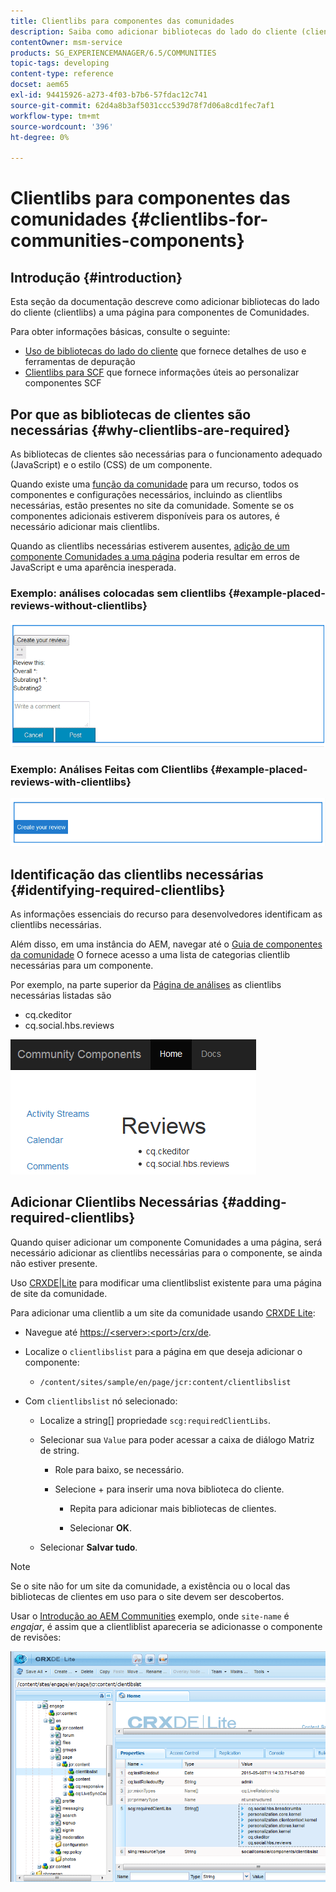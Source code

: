 ```yaml
---
title: Clientlibs para componentes das comunidades
description: Saiba como adicionar bibliotecas do lado do cliente (clientlibs) a uma página para que você possa coletar detalhes de uso e usar ferramentas de depuração para componentes do Communities.
contentOwner: msm-service
products: SG_EXPERIENCEMANAGER/6.5/COMMUNITIES
topic-tags: developing
content-type: reference
docset: aem65
exl-id: 94415926-a273-4f03-b7b6-57fdac12c741
source-git-commit: 62d4a8b3af5031ccc539d78f7d06a8cd1fec7af1
workflow-type: tm+mt
source-wordcount: '396'
ht-degree: 0%

---
```


# Clientlibs para componentes das comunidades {#clientlibs-for-communities-components}

## Introdução {#introduction}

Esta seção da documentação descreve como adicionar bibliotecas do lado do cliente (clientlibs) a uma página para componentes de Comunidades.

Para obter informações básicas, consulte o seguinte:

* [Uso de bibliotecas do lado do cliente](/help/sites-developing/clientlibs.md) que fornece detalhes de uso e ferramentas de depuração
* [Clientlibs para SCF](/help/communities/client-customize.md#clientlibs) que fornece informações úteis ao personalizar componentes SCF


## Por que as bibliotecas de clientes são necessárias {#why-clientlibs-are-required}

As bibliotecas de clientes são necessárias para o funcionamento adequado (JavaScript) e o estilo (CSS) de um componente.

Quando existe uma [função da comunidade](/help/communities/functions.md) para um recurso, todos os componentes e configurações necessários, incluindo as clientlibs necessárias, estão presentes no site da comunidade. Somente se os componentes adicionais estiverem disponíveis para os autores, é necessário adicionar mais clientlibs.

Quando as clientlibs necessárias estiverem ausentes, [adição de um componente Comunidades a uma página](/help/communities/author-communities.md) poderia resultar em erros de JavaScript e uma aparência inesperada.

### Exemplo: análises colocadas sem clientlibs {#example-placed-reviews-without-clientlibs}

![places-review](assets/placed-reviews.png)

### Exemplo: Análises Feitas com Clientlibs {#example-placed-reviews-with-clientlibs}

![review-clientlibs](assets/reviews-clientlibs.png)

## Identificação das clientlibs necessárias {#identifying-required-clientlibs}

As informações essenciais do recurso para desenvolvedores identificam as clientlibs necessárias.

Além disso, em uma instância do AEM, navegar até o [Guia de componentes da comunidade](/help/communities/components-guide.md) O fornece acesso a uma lista de categorias clientlib necessárias para um componente.

Por exemplo, na parte superior da [Página de análises](https://localhost:4502/content/community-components/en/reviews.html) as clientlibs necessárias listadas são

* cq.ckeditor
* cq.social.hbs.reviews

![clientlibs-review](assets/clientlibs-reviews.png)

## Adicionar Clientlibs Necessárias {#adding-required-clientlibs}

Quando quiser adicionar um componente Comunidades a uma página, será necessário adicionar as clientlibs necessárias para o componente, se ainda não estiver presente.

Uso [CRXDE|Lite](#using-crxde-lite) para modificar uma clientlibslist existente para uma página de site da comunidade.

Para adicionar uma clientlib a um site da comunidade usando [CRXDE Lite](/help/sites-developing/developing-with-crxde-lite.md):

* Navegue até [https://&lt;server>:&lt;port>/crx/de](https://localhost:4502/crx/de).
* Localize o `clientlibslist` para a página em que deseja adicionar o componente:

   * `/content/sites/sample/en/page/jcr:content/clientlibslist`

* Com `clientlibslist` nó selecionado:

   * Localize a string[] propriedade `scg:requiredClientLibs`.
   * Selecionar sua `Value` para poder acessar a caixa de diálogo Matriz de string.

      * Role para baixo, se necessário.
      * Selecione + para inserir uma nova biblioteca do cliente.

         * Repita para adicionar mais bibliotecas de clientes.

         * Selecionar **OK**.

   * Selecionar **Salvar tudo**.

>[!NOTE]
>
>Se o site não for um site da comunidade, a existência ou o local das bibliotecas de clientes em uso para o site devem ser descobertos.

Usar o [Introdução ao AEM Communities](/help/communities/getting-started.md) exemplo, onde `site-name` é *engajar*, é assim que a clientliblist apareceria se adicionasse o componente de revisões:

![componente de revisão](assets/review-component.png)
